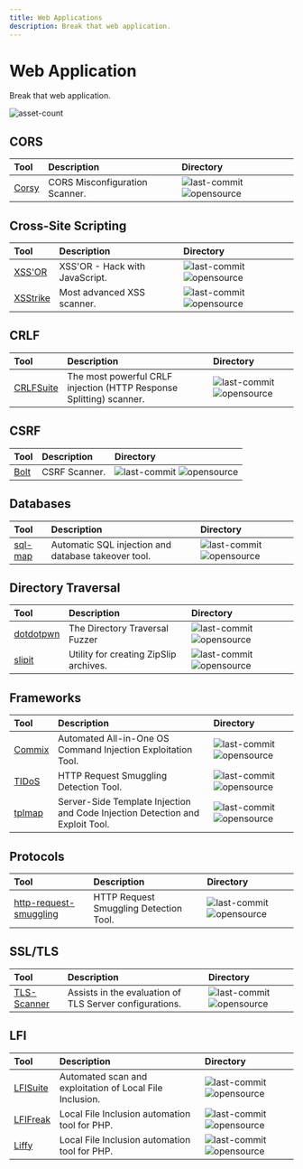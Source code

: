 ```yaml
---
title: Web Applications
description: Break that web application.
---
```


# Web Application

Break that web application.

![asset-count](https://img.shields.io/badge/Tools%20%26%20Resources%20Available-13-A65F5F?style=for-the-badge)

## CORS

| Tool | Description | Directory |
| :--- | :--- | :--- |
| [Corsy](https://github.com/s0md3v/Corsy) | CORS Misconfiguration Scanner. | ![last-commit](https://img.shields.io/github/last-commit/s0md3v/Corsy?color=a65f5f&style=flat-square) ![opensource](../../assets/img/icons/open-source.png) |

## Cross-Site Scripting

| Tool | Description | Directory |
| :--- | :--- | :--- |
| [XSS'OR](https://github.com/evilcos/xssor2) | XSS'OR - Hack with JavaScript. | ![last-commit](https://img.shields.io/github/last-commit/evilcos/xssor2?color=a65f5f&style=flat-square) ![opensource](../../assets/img/icons/open-source.png) |
| [XSStrike](https://github.com/s0md3v/XSStrike) | Most advanced XSS scanner. | ![last-commit](https://img.shields.io/github/last-commit/evilcos/xssor2?color=a65f5f&style=flat-square) ![opensource](../../assets/img/icons/open-source.png) |

## CRLF

| Tool | Description | Directory |
| :--- | :--- | :--- |
| [CRLFSuite](https://github.com/Nefcore/CRLFsuite) |  The most powerful CRLF injection (HTTP Response Splitting) scanner.  | ![last-commit](https://img.shields.io/github/last-commit/Nefcore/CRLFsuite?color=a65f5f&style=flat-square) ![opensource](../../assets/img/icons/open-source.png) |

## CSRF

| Tool | Description | Directory |
| :--- | :--- | :--- |
| [Bolt](https://github.com/s0md3v/Bolt) | CSRF Scanner. | ![last-commit](https://img.shields.io/github/last-commit/s0md3v/Bolt?color=a65f5f&style=flat-square) ![opensource](../../assets/img/icons/open-source.png) |

## Databases

| Tool | Description | Directory |
| :--- | :--- | :--- |
| [sql-map](https://github.com/sqlmapproject/sqlmap) | Automatic SQL injection and database takeover tool. | ![last-commit](https://img.shields.io/github/last-commit/sqlmapproject/sqlmap?color=a65f5f&style=flat-square) ![opensource](../../assets/img/icons/open-source.png) |

## Directory Traversal

| Tool | Description | Directory |
| :--- | :--- | :--- |
| [dotdotpwn](https://github.com/wireghoul/dotdotpwn) | The Directory Traversal Fuzzer | ![last-commit](https://img.shields.io/github/last-commit/wireghoul/dotdotpwn?color=a65f5f&style=flat-square) ![opensource](../../assets/img/icons/open-source.png) |
| [slipit](https://github.com/usdAG/slipit) | Utility for creating ZipSlip archives. | ![last-commit](https://img.shields.io/github/last-commit/usdAG/slipit?color=a65f5f&style=flat-square) ![opensource](../../assets/img/icons/open-source.png) |

## Frameworks

| Tool | Description | Directory |
| :--- | :--- | :--- |
| [Commix](https://github.com/commixproject/commix) | Automated All-in-One OS Command Injection Exploitation Tool. | ![last-commit](https://img.shields.io/github/last-commit/commixproject/commix?color=a65f5f&style=flat-square) ![opensource](../../assets/img/icons/open-source.png) |
| [TIDoS](https://github.com/0xInfection/TIDoS-Framework) | HTTP Request Smuggling Detection Tool. | ![last-commit](https://img.shields.io/github/last-commit/0xInfection/TIDoS-Framework?color=a65f5f&style=flat-square) ![opensource](../../assets/img/icons/open-source.png) |
| [tplmap](https://github.com/epinna/tplmap) | Server-Side Template Injection and Code Injection Detection and Exploit Tool. | ![last-commit](https://img.shields.io/github/last-commit/epinna/tplmap?color=a65f5f&style=flat-square) ![opensource](../../assets/img/icons/open-source.png) |


## Protocols

| Tool | Description | Directory |
| :--- | :--- | :--- |
| [http-request-smuggling](https://github.com/anshumanpattnaik/http-request-smuggling) | HTTP Request Smuggling Detection Tool. | ![last-commit](https://img.shields.io/github/last-commit/anshumanpattnaik/http-request-smuggling?color=a65f5f&style=flat-square) ![opensource](../../assets/img/icons/open-source.png) |

## SSL/TLS

| Tool | Description | Directory |
| :--- | :--- | :--- |
| [TLS-Scanner](https://github.com/tls-attacker/TLS-Scanner) | Assists in the evaluation of TLS Server configurations. | ![last-commit](https://img.shields.io/github/last-commit/tls-attacker/TLS-Scanner?color=a65f5f&style=flat-square) ![opensource](../../assets/img/icons/open-source.png) |

## LFI

| Tool | Description | Directory |
| :--- | :--- | :--- |
| [LFISuite](https://github.com/D35m0nd142/LFISuite) | Automated scan and exploitation of Local File Inclusion. | ![last-commit](https://img.shields.io/github/last-commit/D35m0nd142/LFISuite?color=a65f5f&style=flat-square) ![opensource](../../assets/img/icons/open-source.png) |
| [LFIFreak](https://github.com/OsandaMalith/LFiFreak) | Local File Inclusion automation tool for PHP. | ![last-commit](https://img.shields.io/github/last-commit/OsandaMalith/LFiFreak?color=a65f5f&style=flat-square) ![opensource](../../assets/img/icons/open-source.png) |
| [Liffy](https://github.com/mzfr/liffy) | Local File Inclusion automation tool for PHP. | ![last-commit](https://img.shields.io/github/last-commit/mzfr/liffy?color=a65f5f&style=flat-square) ![opensource](../../assets/img/icons/open-source.png) |
